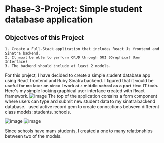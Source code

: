 # Phase-3-Project: Simple student database application
 
 ## Objectives of this Project
    1. Create a Full-Stack application that includes React Js frontend and Sinatra backend.
    2. It must be able to perform CRUD through GUI (Graphical User Interface)
    3. The backend should include at least 2 models.
    
For this project, I have decided to create a simple student database app using React frontend and Ruby Sinatra backend.
I figured that it would be useful for me later on since I work at a middle school as a part-time IT tech.
Here's my simple looking graphical user interface created with React framework.
![image](https://user-images.githubusercontent.com/64029918/158064332-a01d89a8-c376-400b-b827-bddddc1583a7.png)
The top of the application contains a form component where users can type and submit new student data to my sinatra backend database.
I used active record gem to create connections between different class models: students, schools.

![image](https://user-images.githubusercontent.com/64029918/158064637-bec31b58-22a8-4933-8112-10fe505d151c.png)
![image](https://user-images.githubusercontent.com/64029918/158064647-29ebe9d2-b4fd-4e36-b6dc-7b920af11f43.png)

Since schools have many students, I created a one to many relationships between two of the models. 

